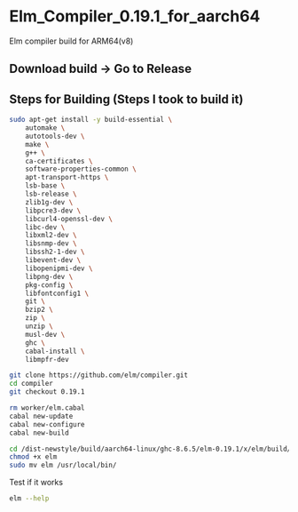 # Elm_Compiler_0.19.1_for_aarch64
Elm compiler build for ARM64(v8)

## Download build -> Go to Release


## Steps for Building (Steps I took to build it) 

```bash
sudo apt-get install -y build-essential \
    automake \
    autotools-dev \
    make \
    g++ \
    ca-certificates \
    software-properties-common \
    apt-transport-https \
    lsb-base \
    lsb-release \
    zlib1g-dev \
    libpcre3-dev \
    libcurl4-openssl-dev \
    libc-dev \
    libxml2-dev \
    libsnmp-dev \
    libssh2-1-dev \
    libevent-dev \
    libopenipmi-dev \
    libpng-dev \
    pkg-config \
    libfontconfig1 \
    git \
    bzip2 \
    zip \
    unzip \
    musl-dev \
    ghc \
    cabal-install \
    libmpfr-dev

git clone https://github.com/elm/compiler.git
cd compiler
git checkout 0.19.1

rm worker/elm.cabal
cabal new-update
cabal new-configure
cabal new-build

cd /dist-newstyle/build/aarch64-linux/ghc-8.6.5/elm-0.19.1/x/elm/build/elm
chmod +x elm
sudo mv elm /usr/local/bin/
```

Test if it works

```bash
elm --help
```
